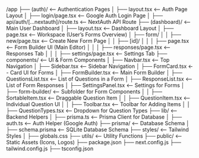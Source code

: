 /app
 ├── (auth)/  <-- Authentication Pages
 │   ├── layout.tsx  <-- Auth Page Layout
 │   ├── login/page.tsx  <-- Google Auth Login Page
 │   ├── api/auth/[...nextauth]/route.ts  <-- NextAuth API Route
 ├── (dashboard)/  <-- Main User Dashboard
 │   ├── layout.tsx  <-- Dashboard Layout
 │   ├── page.tsx  <-- Workspace (User’s Forms Overview)
 │   ├── form/
 │   │   ├── new/page.tsx  <-- Create New Form Page
 │   │   ├── [id]/
 │   │   │   ├── page.tsx  <-- Form Builder UI (Main Editor)
 │   │   │   ├── responses/page.tsx  <-- Responses Tab
 │   │   │   ├── settings/page.tsx  <-- Settings Tab
 ├── components/  <-- UI & Form Components
 │   ├── Navbar.tsx  <-- Top Navigation
 │   ├── Sidebar.tsx  <-- Sidebar Navigation
 │   ├── FormCard.tsx  <-- Card UI for Forms
 │   ├── FormBuilder.tsx  <-- Main Form Builder
 │   ├── QuestionsList.tsx  <-- List of Questions in a Form
 │   ├── ResponseList.tsx  <-- List of Form Responses
 │   ├── SettingsPanel.tsx  <-- Settings for Forms
 │   ├── form-builder/  <-- Subfolder for Form Components
 │   │   ├── SortableItem.tsx  <-- Draggable Question Item
 │   │   ├── QuestionItem.tsx  <-- Individual Question UI
 │   │   ├── Toolbar.tsx  <-- Toolbar for Adding Items
 │   │   ├── QuestionTypes.tsx  <-- Dropdown for Question Types
 ├── lib/  <-- Backend Helpers
 │   ├── prisma.ts  <-- Prisma Client for Database
 │   ├── auth.ts  <-- Auth Helper (Google Auth)
 ├── prisma/  <-- Database Schema
 │   ├── schema.prisma  <-- SQLite Database Schema
 ├── styles/  <-- Tailwind Styles
 │   ├── globals.css
 ├── utils/  <-- Utility Functions
 ├── public/  <-- Static Assets (Icons, Logos)
 ├── package.json
 ├── next.config.js
 ├── tailwind.config.js
 ├── tsconfig.json
